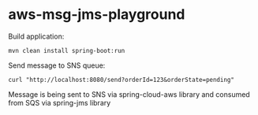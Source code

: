 # aws-msg-jms-playground
Build application:

``` mvn clean install spring-boot:run ```

Send message to SNS queue:

```curl "http://localhost:8080/send?orderId=123&orderState=pending"```

Message is being sent to SNS via spring-cloud-aws library and consumed from SQS via spring-jms library
